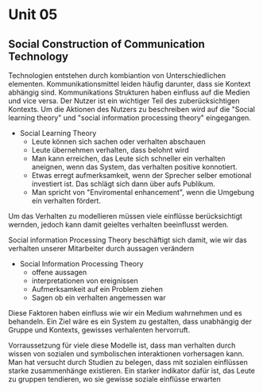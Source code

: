 # Unit 05
## Social Construction of Communication Technology
Technologien entstehen durch kombiantion von Unterschiedlichen elementen. Kommunikationsmittel leiden häufig darunter, dass sie Kontext abhängig sind. Kommunikations Strukturen haben einfluss auf die Medien und vice versa. Der Nutzer ist ein wichtiger Teil des zuberücksichtigen Kontexts. Um die Aktionen des Nutzers zu beschreiben wird auf die "Social learning theory" und "social information processing theory" eingegangen.
- Social Learning Theory
    - Leute können sich sachen oder verhalten abschauen
    - Leute übernehmen verhalten, dass belohnt wird
    - Man kann erreichen, das Leute sich schneller ein verhalten aneignen, wenn das System, das verhalten positive konnotiert.
    - Etwas erregt aufmerksamkeit, wenn der Sprecher selber emotional investiert ist. Das schlägt sich dann über aufs Publikum.
    - Man spricht von "Enviromental enhancement", wenn die Umgebung ein verhalten fördert.

Um das Verhalten zu modellieren müssen viele einflüsse berücksichtigt wernden, jedoch kann damit geieltes verhalten beeinflusst werden.

Social information Processing Theory beschäftigt sich damit, wie wir das verhalten unserer Mitarbeiter durch aussagen verändern
- Social Information Processing Theory
  - offene aussagen
  - interpretationen von ereignissen
  - Aufmerksamkeit auf ein Problem ziehen
  - Sagen ob ein verhalten angemessen war

Diese Faktoren haben einfluss wie wir ein Medium wahrnehmen und es behandeln. Ein Ziel wäre es ein System zu gestalten, dass unabhängig der Gruppe und Kontexts, gewisses verhalenten hervorruft.

Vorraussetzung für viele diese Modelle ist, dass man verhalten durch wissen von sozialen und symbolischen interaktionen vorhersagen kann. Man hat versucht durch Studien zu belegen, dass mit sozialen einflüssen starke zusammenhänge existieren. Ein starker indikator dafür ist, das Leute zu gruppen tendieren, wo sie gewisse soziale einflüsse erwarten